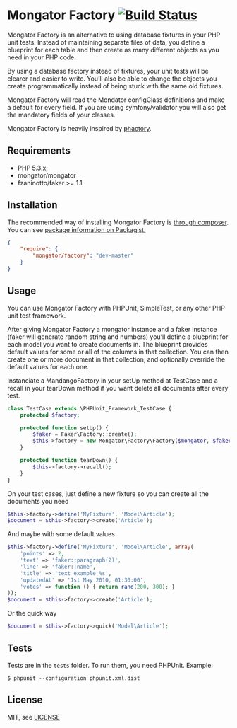 Mongator Factory [![Build Status](https://travis-ci.org/mongator/factory.png?branch=master)](https://travis-ci.org/mongator/factory)
==============================

Mongator Factory is an alternative to using database fixtures in your PHP unit tests. Instead of maintaining separate files of data, you define a blueprint for each table and then create as many different objects as you need in your PHP code.

By using a database factory instead of fixtures, your unit tests will be clearer and easier to write. You’ll also be able to change the objects you create programmatically instead of being stuck with the same old fixtures. 

Mongator Factory will read the Mondator configClass definitions and make a default for every field. If you are using symfony/validator you will also get the mandatory fields of your classes.

Mongator Factory is heavily inspired by [phactory](http://phactory.org/).


Requirements
------------

* PHP 5.3.x;
* mongator/mongator
* fzaninotto/faker >= 1.1


Installation
------------

The recommended way of installing Mongator Factory is [through composer](http://getcomposer.org).
You can see [package information on Packagist.](https://packagist.org/packages/mongator/factory)

```JSON
{
    "require": {
        "mongator/factory": "dev-master"
    }
}
```


Usage
--------

You can use Mongator Factory with PHPUnit, SimpleTest, or any other PHP unit test framework.

After giving Mongator Factory a mongator instance and a faker instance (faker will generate random string and numbers) you’ll define a blueprint for each model you want to create documents in. The blueprint provides default values for some or all of the columns in that collection. You can then create one or more document in that collection, and optionally override the default values for each one.

Instanciate a MandangoFactory in your setUp method at TestCase and a recall in your tearDown method if you want delete all documents after every test.

```php
class TestCase extends \PHPUnit_Framework_TestCase {
    protected $factory;

    protected function setUp() {
        $faker = Faker\Factory::create();
        $this->factory = new Mongator\Factory\Factory($mongator, $faker);
    }

    protected function tearDown() {
        $this->factory->recall();
    }
}
```

On your test cases, just define a new fixture so you can create all the documents you need

```php
$this->factory->define('MyFixture', 'Model\Article');
$document = $this->factory->create('Article');
```

And maybe with some default values

```php
$this->factory->define('MyFixture', 'Model\Article', array(
    'points' => 2,
    'text' => 'faker::paragraph(2)',
    'line' => 'faker::name',
    'title' => 'text example %s',
    'updatedAt' => '1st May 2010, 01:30:00',
    'votes' => function () { return rand(200, 300); }
));
$document = $this->factory->create('Article');
```

Or the quick way
```php
$document = $this->factory->quick('Model\Article');
```

Tests
-----

Tests are in the `tests` folder.
To run them, you need PHPUnit.
Example:

    $ phpunit --configuration phpunit.xml.dist


License
-------

MIT, see [LICENSE](LICENSE)

